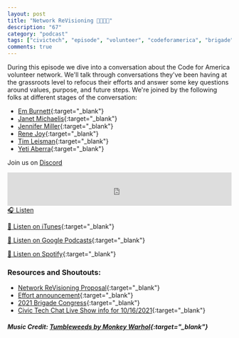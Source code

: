 ```yaml
---
layout: post
title: "Network ReVisioning 👩‍💻🇺🇸"
description: "67"
category: "podcast"
tags: ["civictech", "episode", "volunteer", "codeforamerica", "brigade", "introspection"]
comments: true
---
```


During this episode we dive into a conversation about the Code for America volunteer network. We'll talk through conversations they've been having at the grassroots level to refocus their efforts and answer some key questions around values, purpose, and future steps. We're joined by the following folks at different stages of the conversation:
- [Em Burnett](https://twitter.com/elburnett){:target="_blank"}
- [Janet Michaelis](https://twitter.com/jgmichaelis){:target="_blank"}
- [Jennifer Miller](https://www.linkedin.com/in/jennifermillerpublicpolicy/){:target="_blank"}
- [Rene Joy](https://twitter.com/renejoywrites){:target="_blank"}
- [Tim Leisman](https://twitter.com/TimLeisman){:target="_blank"}
- [Yeti Aberra](https://www.linkedin.com/in/Yaberra){:target="_blank"}

Join us on [Discord](https://discord.gg/hECzBJh)

<iframe width="100%" height="75" scrolling="no" frameborder="no" allow="autoplay" src="https://w.soundcloud.com/player/?url=https%3A//api.soundcloud.com/tracks/1141513126%3Fsecret_token%3Ds-GC6OHVGqw08&color=%23ff5500&auto_play=false&hide_related=false&show_comments=true&show_user=true&show_reposts=false&show_teaser=true&visual=true"></iframe>
<a href="https://soundcloud.com/user-227289754/67-network-revisioning/" target="_blank">🎧 Listen</a>

[📱 Listen on iTunes](https://itunes.apple.com/us/podcast/civic-tech-chat/id1350640468?mt=2){:target="_blank"}

[📱 Listen on Google Podcasts](https://podcasts.google.com/feed/aHR0cDovL2ZlZWRzLnNvdW5kY2xvdWQuY29tL3VzZXJzL3NvdW5kY2xvdWQ6dXNlcnM6Mzg4NTYyNjc2L3NvdW5kcy5yc3M?sa=X&ved=2ahUKEwjTu5ay5bHwAhUbUc0KHXJEA1UQ9sEGegQIARAC){:target="_blank"}

[📱 Listen on Spotify](https://open.spotify.com/show/1kbwPAi4thGOU43xFkehgT){:target="_blank"}

### Resources and Shoutouts:
- [Network ReVisioning Proposal](https://cfa-network.gitbook.io/network-revisioning/){:target="_blank"}
- [Effort announcement](https://discourse.codeforamerica.org/t/announcing-the-network-revisioning-project/1058){:target="_blank"}
- [2021 Brigade Congress](https://cfa.osp.cat/conferences/congress/f/43/){:target="_blank"}
- [Civic Tech Chat Live Show info for 10/16/2021](https://cfa.osp.cat/conferences/congress/f/52/meetings/60){:target="_blank"}

##### Music Credit: [Tumbleweeds by Monkey Warhol](http://freemusicarchive.org/music/Monkey_Warhol/Lonely_Hearts_Challenge/Monkey_Warhol_-_Tumbleweeds){:target="_blank"}

